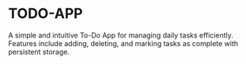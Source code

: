 # TODO-APP
A simple and intuitive To-Do App for managing daily tasks efficiently. Features include adding, deleting, and marking tasks as complete with persistent storage.
